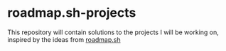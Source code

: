 # roadmap.sh-projects
This repository will contain solutions to the projects I will be working on, inspired by the ideas from [roadmap.sh](https://roadmap.sh/projects)


